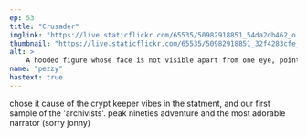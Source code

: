 ```yaml
---
ep: 53
title: "Crusader"
imglink: "https://live.staticflickr.com/65535/50982918851_54da2db462_o.jpg"
thumbnail: "https://live.staticflickr.com/65535/50982918851_32f4283cfe_q.jpg"
alt: >
    A hooded figure whose face is not visible apart from one eye, pointing towards the viewer. Behind them is a brick wall featuring shelves of scrolls. Along the top is written "I don't know at what point I started screaming"
name: "pezzy"
hastext: true
---
```

chose it cause of the crypt keeper vibes in the statment, and our first sample of the 'archivists'. peak nineties adventure and the most adorable narrator (sorry jonny)